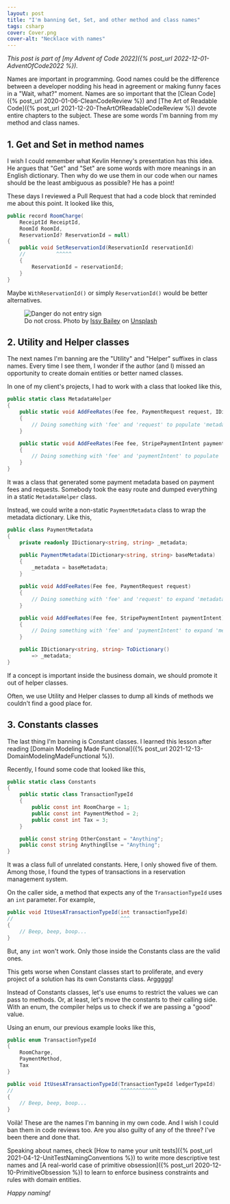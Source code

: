 ```yaml
---
layout: post
title: "I'm banning Get, Set, and other method and class names"
tags: csharp
cover: Cover.png
cover-alt: "Necklace with names"
---
```


_This post is part of [my Advent of Code 2022]({% post_url 2022-12-01-AdventOfCode2022 %})._

Names are important in programming. Good names could be the difference between a developer nodding his head in agreement or making funny faces in a "Wait, what?" moment. Names are so important that the [Clean Code]({% post_url 2020-01-06-CleanCodeReview %}) and [The Art of Readable Code]({% post_url 2021-12-20-TheArtOfReadableCodeReview %}) devote entire chapters to the subject. These are some words I'm banning from my method and class names.

## 1. Get and Set in method names

I wish I could remember what Kevlin Henney's presentation has this idea. He argues that "Get" and "Set" are some words with more meanings in an English dictionary. Then why do we use them in our code when our names should be the least ambiguous as possible? He has a point!

These days I reviewed a Pull Request that had a code block that reminded me about this point. It looked like this,

```csharp
public record RoomCharge(
    ReceiptId ReceiptId,
    RoomId RoomId,
    ReservationId? ReservationId = null)
{
    public void SetReservationId(ReservationId reservationId)
    //          ^^^^^
    {
        ReservationId = reservationId;
    } 
}
```

Maybe `WithReservationId()` or simply `ReservationId()` would be better alternatives.

<figure>
<img src="https://images.unsplash.com/photo-1568630341816-3087686712dc?crop=entropy&cs=tinysrgb&fit=crop&fm=jpg&h=400&ixid=MnwxfDB8MXxyYW5kb218MHx8fHx8fHx8MTY2ODcyNDE0MA&ixlib=rb-4.0.3&q=80&utm_campaign=api-credit&utm_medium=referral&utm_source=unsplash_source&w=600" alt="Danger do not entry sign" />

<figcaption>Do not cross. Photo by <a href="https://unsplash.com/@bailey_i?utm_source=unsplash&utm_medium=referral&utm_content=creditCopyText">Issy Bailey</a> on <a href="https://unsplash.com/?utm_source=unsplash&utm_medium=referral&utm_content=creditCopyText">Unsplash</a></figcaption>
</figure>

## 2. Utility and Helper classes

The next names I'm banning are the "Utility" and "Helper" suffixes in class names. Every time I see them, I wonder if the author (and I) missed an opportunity to create domain entities or better named classes.

In one of my client's projects, I had to work with a class that looked like this,

```csharp
public static class MetadataHelper
{
    public static void AddFeeRates(Fee fee, PaymentRequest request, IDictionary<string, string> metadata)
    {
        // Doing something with 'fee' and 'request' to populate 'metadata'...
    }

    public static void AddFeeRates(Fee fee, StripePaymentIntent paymentIntent, IDictionary<string, string> metadata)
    {
        // Doing something with 'fee' and 'paymentIntent' to populate 'metadata'...
    }
}
```

It was a class that generated some payment metadata based on payment fees and requests. Somebody took the easy route and dumped everything in a static `MetadataHelper` class.

Instead, we could write a non-static `PaymentMetadata` class to wrap the metadata dictionary. Like this,

```csharp
public class PaymentMetadata
{
    private readonly IDictionary<string, string> _metadata;

    public PaymentMetadata(IDictionary<string, string> baseMetadata)
    {
        _metadata = baseMetadata;
    }

    public void AddFeeRates(Fee fee, PaymentRequest request)
    {
        // Doing something with 'fee' and 'request' to expand 'metadata'...
    }

    public void AddFeeRates(Fee fee, StripePaymentIntent paymentIntent)
    {
        // Doing something with 'fee' and 'paymentIntent' to expand 'metadata'...
    }

    public IDictionary<string, string> ToDictionary()
        => _metadata;
}
```

If a concept is important inside the business domain, we should promote it out of helper classes.

Often, we use Utility and Helper classes to dump all kinds of methods we couldn't find a good place for.

## 3. Constants classes

The last thing I'm banning is Constant classes. I learned this lesson after reading [Domain Modeling Made Functional]({% post_url 2021-12-13-DomainModelingMadeFunctional %}).

Recently, I found some code that looked like this,

```csharp
public static class Constants
{
    public static class TransactionTypeId
    {
        public const int RoomCharge = 1;
        public const int PaymentMethod = 2;
        public const int Tax = 3;
    }

    public const string OtherConstant = "Anything";
    public const string AnythingElse = "Anything";
}
```

It was a class full of unrelated constants. Here, I only showed five of them. Among those, I found the types of transactions in a reservation management system.

On the caller side, a method that expects any of the `TransactionTypeId` uses an `int` parameter. For example,

```csharp
public void ItUsesATransactionTypeId(int transactionTypeId)
//                                   ^^^
{
    // Beep, beep, boop...
}
```

But, any `int` won't work. Only those inside the Constants class are the valid ones.

This gets worse when Constant classes start to proliferate, and every project of a solution has its own Constants class. Arggggg!

Instead of Constants classes, let's use enums to restrict the values we can pass to methods. Or, at least, let's move the constants to their calling side. With an enum, the compiler helps us to check if we are passing a "good" value.

Using an enum, our previous example looks like this,

```csharp
public enum TransactionTypeId
{
    RoomCharge,
    PaymentMethod,
    Tax
}

public void ItUsesATransactionTypeId(TransactionTypeId ledgerTypeId)
//                                   ^^^^^^^^^^^^
{
    // Beep, beep, boop...
}
```

Voilà! These are the names I'm banning in my own code. And I wish I could ban them in code reviews too. Are you also guilty of any of the three? I've been there and done that.

Speaking about names, check [How to name your unit tests]({% post_url 2021-04-12-UnitTestNamingConventions %}) to write more descriptive test names and [A real-world case of primitive obsession]({% post_url 2020-12-10-PrimitiveObsession %}) to learn to enforce business constraints and rules with domain entities.

_Happy naming!_